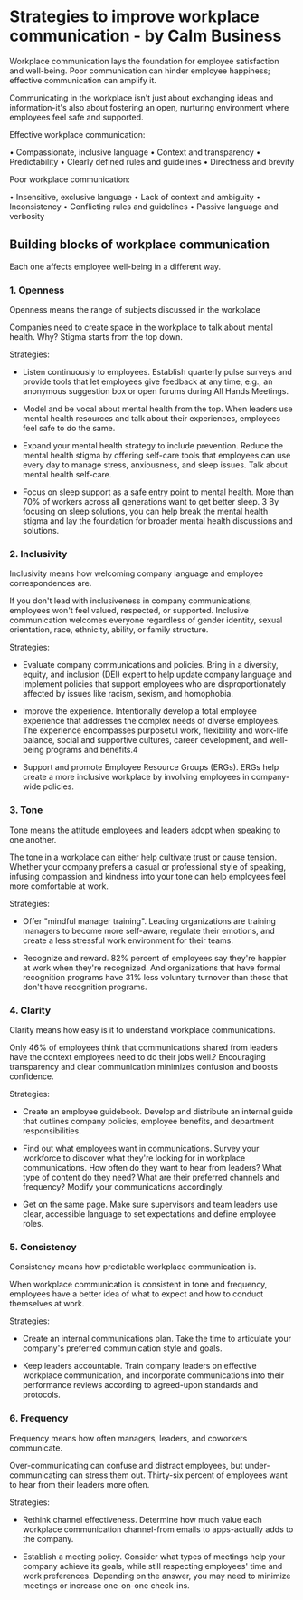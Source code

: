 # Strategies to improve workplace communication - by Calm Business

Workplace communication lays the foundation for employee satisfaction and well-being. Poor communication can hinder employee happiness; effective communication can amplify it.

Communicating in the workplace isn't just about exchanging ideas and information-it's also about fostering an open, nurturing environment where employees feel safe and supported.

Effective workplace communication:

• Compassionate, inclusive language
• Context and transparency
• Predictability
• Clearly defined rules and guidelines
• Directness and brevity

Poor workplace communication:

• Insensitive, exclusive language
• Lack of context and ambiguity
• Inconsistency
• Conflicting rules and guidelines
• Passive language and verbosity


## Building blocks of workplace communication

Each one affects employee well-being in a different way.


### 1. Openness

Openness means the range of subjects discussed in the workplace

Companies need to create space in the workplace to talk about mental health.
Why? Stigma starts from the top down.

Strategies:

* Listen continuously to employees. Establish quarterly pulse surveys and provide tools that let employees give feedback at any time, e.g., an anonymous suggestion box or open forums during All Hands Meetings.

* Model and be vocal about mental health from the top. When leaders use mental health resources and talk about their experiences, employees feel safe to do the same.

* Expand your mental health strategy to include prevention. Reduce the mental health stigma by offering self-care tools that employees can use every day to manage stress, anxiousness, and sleep issues. Talk about mental health self-care.

* Focus on sleep support as a safe entry point to mental health. More than 70% of workers across all generations want to get better sleep. 3 By focusing on sleep solutions, you can help break the mental health stigma and lay the foundation for broader mental health discussions and solutions.


### 2. Inclusivity

Inclusivity means how welcoming company language and employee correspondences are.

If you don't lead with inclusiveness in company communications, employees won't feel valued, respected, or supported. Inclusive communication welcomes everyone regardless of gender identity, sexual orientation, race, ethnicity, ability, or family structure.

Strategies:

* Evaluate company communications and policies. Bring in a diversity, equity, and inclusion (DEl) expert to help update company language and implement policies that support employees who are disproportionately affected by issues like racism, sexism, and homophobia.

* Improve the experience. Intentionally develop a total employee experience that addresses the complex needs of diverse employees. The experience encompasses purposetul work, flexibility and work-life balance, social and supportive cultures, career development, and well-being programs and benefits.4

* Support and promote Employee Resource Groups (ERGs). ERGs help create a more inclusive workplace by involving employees in company-wide policies.


### 3. Tone

Tone means the attitude employees and leaders adopt when speaking to one another.

The tone in a workplace can either help cultivate trust or cause tension. Whether your company prefers a casual or professional style of speaking, infusing compassion and kindness into your tone can help employees feel more comfortable at work.

Strategies:

* Offer "mindful manager training". Leading organizations are training managers to become more self-aware, regulate their emotions, and create a less stressful work environment for their teams.

* Recognize and reward. 82% percent of employees say they're happier at work when they're recognized. And organizations that have formal recognition programs have 31% less voluntary turnover than those that don't have recognition programs.


### 4. Clarity

Clarity means how easy is it to understand workplace communications.

Only 46% of employees think that communications shared from leaders have the context employees need to do their jobs well.? Encouraging transparency and clear communication minimizes confusion and boosts confidence.

Strategies:

* Create an employee guidebook. Develop and distribute an internal guide that outlines company policies, employee benefits, and department responsibilities.

* Find out what employees want in communications. Survey your workforce to discover what they're looking for in workplace communications. How often do they want to hear from leaders? What type of content do they need? What are their preferred channels and frequency? Modify your communications accordingly.

* Get on the same page. Make sure supervisors and team leaders use clear, accessible language to set expectations and define employee roles.


### 5. Consistency

Consistency means how predictable workplace communication is.

When workplace communication is consistent in tone and frequency, employees have a better idea of what to expect and how to conduct themselves at work.

Strategies:

* Create an internal communications plan. Take the time to articulate your company's preferred communication style and goals.

* Keep leaders accountable. Train company leaders on effective workplace communication, and incorporate communications into their performance reviews according to agreed-upon standards and protocols.


### 6. Frequency

Frequency means how often managers, leaders, and coworkers communicate.

Over-communicating can confuse and distract employees, but under-communicating can stress them out. Thirty-six percent of employees want to hear from their leaders more often.

Strategies:

* Rethink channel effectiveness. Determine how much value each workplace communication channel-from emails to apps-actually adds to the company.

* Establish a meeting policy. Consider what types of meetings help your company achieve its goals, while still respecting employees' time and work preferences. Depending on the answer, you may need to minimize meetings or increase one-on-one check-ins.
